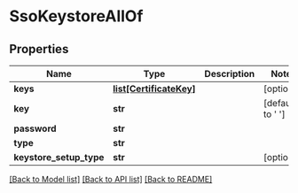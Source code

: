 # SsoKeystoreAllOf

## Properties
Name | Type | Description | Notes
------------ | ------------- | ------------- | -------------
**keys** | [**list[CertificateKey]**](CertificateKey.md) |  | [optional] 
**key** | **str** |  | [default to ' ']
**password** | **str** |  | 
**type** | **str** |  | 
**keystore_setup_type** | **str** |  | [optional] 

[[Back to Model list]](../README.md#documentation-for-models) [[Back to API list]](../README.md#documentation-for-api-endpoints) [[Back to README]](../README.md)


